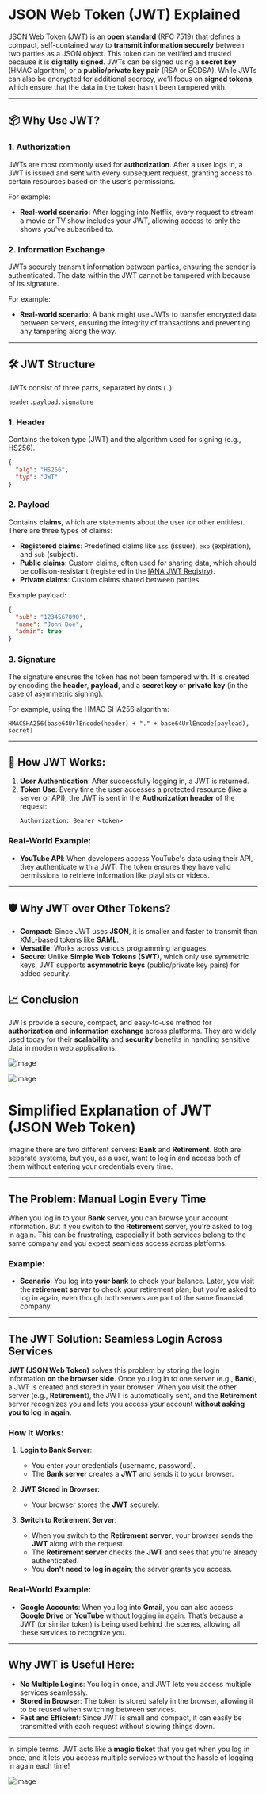 # JSON Web Token (JWT) Explained

JSON Web Token (JWT) is an **open standard** (RFC 7519) that defines a compact, self-contained way to **transmit information securely** between two parties as a JSON object. This token can be verified and trusted because it is **digitally signed**. JWTs can be signed using a **secret key** (HMAC algorithm) or a **public/private key pair** (RSA or ECDSA). While JWTs can also be encrypted for additional secrecy, we’ll focus on **signed tokens**, which ensure that the data in the token hasn't been tampered with.

---

## 📦 **Why Use JWT?**

### **1. Authorization**

JWTs are most commonly used for **authorization**. After a user logs in, a JWT is issued and sent with every subsequent request, granting access to certain resources based on the user’s permissions.

For example:
- **Real-world scenario:** After logging into Netflix, every request to stream a movie or TV show includes your JWT, allowing access to only the shows you've subscribed to.

### **2. Information Exchange**

JWTs securely transmit information between parties, ensuring the sender is authenticated. The data within the JWT cannot be tampered with because of its signature.

For example:
- **Real-world scenario:** A bank might use JWTs to transfer encrypted data between servers, ensuring the integrity of transactions and preventing any tampering along the way.

---

## 🛠️ **JWT Structure**

JWTs consist of three parts, separated by dots (`.`):
```
header.payload.signature
```

### **1. Header**
Contains the token type (JWT) and the algorithm used for signing (e.g., HS256).
```json
{
  "alg": "HS256",
  "typ": "JWT"
}
```

### **2. Payload**
Contains **claims**, which are statements about the user (or other entities). There are three types of claims:

- **Registered claims**: Predefined claims like `iss` (issuer), `exp` (expiration), and `sub` (subject).
- **Public claims**: Custom claims, often used for sharing data, which should be collision-resistant (registered in the [IANA JWT Registry](https://www.iana.org/assignments/jwt/)).
- **Private claims**: Custom claims shared between parties.

Example payload:
```json
{
  "sub": "1234567890",
  "name": "John Doe",
  "admin": true
}
```

### **3. Signature**
The signature ensures the token has not been tampered with. It is created by encoding the **header**, **payload**, and a **secret key** or **private key** (in the case of asymmetric signing).

For example, using the HMAC SHA256 algorithm:
```
HMACSHA256(base64UrlEncode(header) + "." + base64UrlEncode(payload), secret)
```

---

## 🔄 **How JWT Works:**

1. **User Authentication**: After successfully logging in, a JWT is returned.
2. **Token Use**: Every time the user accesses a protected resource (like a server or API), the JWT is sent in the **Authorization header** of the request:
   ```
   Authorization: Bearer <token>
   ```

### **Real-World Example:**
- **YouTube API**: When developers access YouTube's data using their API, they authenticate with a JWT. The token ensures they have valid permissions to retrieve information like playlists or videos.

---

## 🛡️ **Why JWT over Other Tokens?**

- **Compact**: Since JWT uses **JSON**, it is smaller and faster to transmit than XML-based tokens like **SAML**.
- **Versatile**: Works across various programming languages.
- **Secure**: Unlike **Simple Web Tokens (SWT)**, which only use symmetric keys, JWT supports **asymmetric keys** (public/private key pairs) for added security.

## 📈 **Conclusion**

JWTs provide a secure, compact, and easy-to-use method for **authorization** and **information exchange** across platforms. They are widely used today for their **scalability** and **security** benefits in handling sensitive data in modern web applications.



![image](https://github.com/user-attachments/assets/559f48cc-dca6-41b0-bf7b-c203332a5419)

![image](https://github.com/user-attachments/assets/b5a4bfb7-22db-4228-8966-dd2d813c3f6d)

# Simplified Explanation of JWT (JSON Web Token)

Imagine there are two different servers: **Bank** and **Retirement**. Both are separate systems, but you, as a user, want to log in and access both of them without entering your credentials every time.

---

## The Problem: Manual Login Every Time

When you log in to your **Bank** server, you can browse your account information. But if you switch to the **Retirement** server, you're asked to log in again. This can be frustrating, especially if both services belong to the same company and you expect seamless access across platforms.

### Example:
- **Scenario**: You log into **your bank** to check your balance. Later, you visit the **retirement server** to check your retirement plan, but you're asked to log in again, even though both servers are part of the same financial company.

---

## The JWT Solution: Seamless Login Across Services

**JWT (JSON Web Token)** solves this problem by storing the login information **on the browser side**. Once you log in to one server (e.g., **Bank**), a JWT is created and stored in your browser. When you visit the other server (e.g., **Retirement**), the JWT is automatically sent, and the **Retirement** server recognizes you and lets you access your account **without asking you to log in again**.

### How It Works:

1. **Login to Bank Server**:
   - You enter your credentials (username, password).
   - The **Bank server** creates a **JWT** and sends it to your browser.
   
2. **JWT Stored in Browser**:
   - Your browser stores the **JWT** securely.
   
3. **Switch to Retirement Server**:
   - When you switch to the **Retirement server**, your browser sends the **JWT** along with the request.
   - The **Retirement server** checks the **JWT** and sees that you're already authenticated.
   - You **don't need to log in again**; the server grants you access.

### Real-World Example:
- **Google Accounts**: When you log into **Gmail**, you can also access **Google Drive** or **YouTube** without logging in again. That’s because a JWT (or similar token) is being used behind the scenes, allowing all these services to recognize you.

---

## Why JWT is Useful Here:
- **No Multiple Logins**: You log in once, and JWT lets you access multiple services seamlessly.
- **Stored in Browser**: The token is stored safely in the browser, allowing it to be reused when switching between services.
- **Fast and Efficient**: Since JWT is small and compact, it can easily be transmitted with each request without slowing things down.

---

In simple terms, JWT acts like a **magic ticket** that you get when you log in once, and it lets you access multiple services without the hassle of logging in again each time!

![image](https://github.com/user-attachments/assets/58330c54-b26f-428c-913c-be5ab0d1349e)

